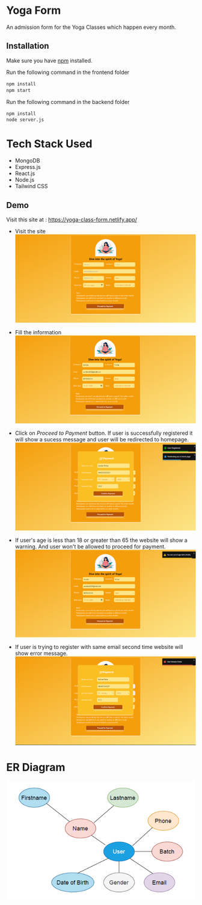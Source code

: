 # Yoga Form

An admission form for the Yoga Classes which happen every month.
## Installation

Make sure you have [npm](https://www.npmjs.com/package/npx) installed.

Run the following command in the frontend folder

```sh
npm install
npm start
```

Run the following command in the backend folder

```sh
npm install
node server.js
```

# Tech Stack Used

- MongoDB
- Express.js
- React.js
- Node.js
- Tailwind CSS


## Demo

Visit this site at : https://yoga-class-form.netlify.app/

- Visit the site
  ![Homepage](./frontend/src/assets/img/emptyform.png)

- Fill the information
  ![Homepage](./frontend/src/assets/img/validinputs.png)

- Click on *Proceed to Payment* button.
  If user is successfully registered it will show a sucess message and user will be redirected to homepage.
  ![Homepage](./frontend/src/assets/img/paymentsuccessandregistered.png)

- If user's age is less than 18 or greater than 65 the website will show a warning.
  And user won't be allowed to proceed for payment.
  ![Homepage](./frontend/src/assets/img/agelessthan18.png)

- If user is trying to register with same email second time website will show error message.
  ![Homepage](./frontend/src/assets/img/duplicateuser.png)

# ER Diagram
  ![Homapade](./frontend/src/assets/img/erd.png)

    